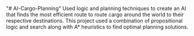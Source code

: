 "# AI-Cargo-Planning" 
Used logic and planning techniques to create an AI that finds the most efficient route to route cargo around the world to their respective destinations. 
This project used a combination of propositional logic and search along with A* heuristics to find optimal planning solutions.
